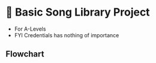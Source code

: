 # 🎵 Basic Song Library Project

- For A-Levels
- FYI Credentials has nothing of importance

## Flowchart
